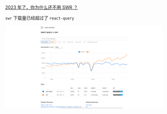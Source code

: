 [2023 年了，你为什么还不用 SWR ？](https://juejin.cn/post/7247028435339591740?searchId=2024061016004081622F1C809E2550F019)

`swr` 下载量已经超过了 `react-query`

![alt text](next-swr-1.png)
